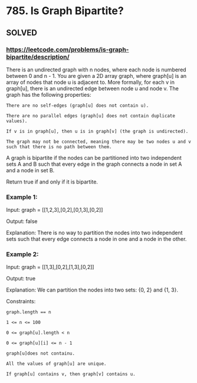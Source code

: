 # 785. Is Graph Bipartite?

## SOLVED
### https://leetcode.com/problems/is-graph-bipartite/description/
There is an undirected graph with n nodes, where each node is numbered between 0 and n - 1. You are given a 2D array graph, where graph[u] is an array of nodes that node u is adjacent to. More formally, for each v in graph[u], there is an undirected edge between node u and node v. The graph has the following properties:





	There are no self-edges (graph[u] does not contain u).

	There are no parallel edges (graph[u] does not contain duplicate values).

	If v is in graph[u], then u is in graph[v] (the graph is undirected).

	The graph may not be connected, meaning there may be two nodes u and v such that there is no path between them.





A graph is bipartite if the nodes can be partitioned into two independent sets A and B such that every edge in the graph connects a node in set A and a node in set B.



Return true if and only if it is bipartite.





### Example 1:





Input: graph = [[1,2,3],[0,2],[0,1,3],[0,2]]


Output: false



Explanation: There is no way to partition the nodes into two independent sets such that every edge connects a node in one and a node in the other.



### Example 2:





Input: graph = [[1,3],[0,2],[1,3],[0,2]]


Output: true



Explanation: We can partition the nodes into two sets: {0, 2} and {1, 3}.





Constraints:





	graph.length == n

	1 <= n <= 100

	0 <= graph[u].length < n

	0 <= graph[u][i] <= n - 1

	graph[u]does not containu.

	All the values of graph[u] are unique.

	If graph[u] contains v, then graph[v] contains u.



